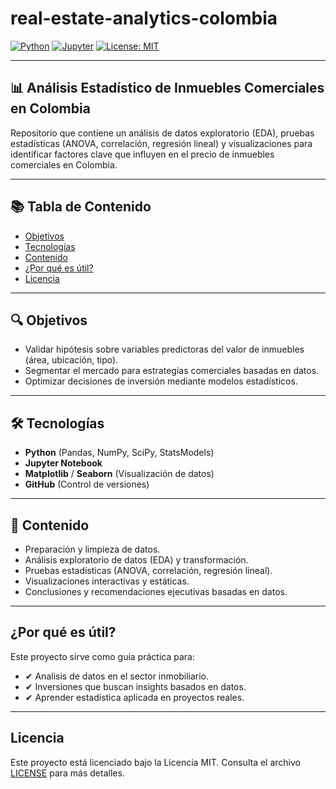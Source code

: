 # real-estate-analytics-colombia

[![Python](https://img.shields.io/badge/Python-3.8+-blue?logo=python)](https://www.python.org/)
[![Jupyter](https://img.shields.io/badge/Jupyter-Notebook-orange?logo=jupyter)](https://jupyter.org/)
[![License: MIT](https://img.shields.io/badge/License-MIT-yellow.svg)](https://opensource.org/licenses/MIT)

---

## 📊 Análisis Estadístico de Inmuebles Comerciales en Colombia

Repositorio que contiene un análisis de datos exploratorio (EDA), pruebas estadísticas (ANOVA, correlación, regresión lineal) y visualizaciones para identificar factores clave que influyen en el precio de inmuebles comerciales en Colombia.

---

## 📚 Tabla de Contenido

- [Objetivos](#objetivos)
- [Tecnologías](#tecnologías)
- [Contenido](#contenido)
- [¿Por qué es útil?](#por-qué-es-útil)
- [Licencia](#licencia)

---

## 🔍 Objetivos

- Validar hipótesis sobre variables predictoras del valor de inmuebles (área, ubicación, tipo).
- Segmentar el mercado para estrategias comerciales basadas en datos.
- Optimizar decisiones de inversión mediante modelos estadísticos.

---

## 🛠 Tecnologías

- **Python** (Pandas, NumPy, SciPy, StatsModels)
- **Jupyter Notebook**
- **Matplotlib** / **Seaborn** (Visualización de datos)
- **GitHub** (Control de versiones)

---

## 📂 Contenido

- Preparación y limpieza de datos.
- Análisis exploratorio de datos (EDA) y transformación.
- Pruebas estadísticas (ANOVA, correlación, regresión lineal).
- Visualizaciones interactivas y estáticas.
- Conclusiones y recomendaciones ejecutivas basadas en datos.

---

## ¿Por qué es útil?

Este proyecto sirve como guía práctica para:

- ✔ Analisis de datos en el sector inmobiliario.
- ✔ Inversiones que buscan insights basados en datos.
- ✔ Aprender estadística aplicada en proyectos reales.

---

## Licencia

Este proyecto está licenciado bajo la Licencia MIT. Consulta el archivo [LICENSE](LICENSE) para más detalles.

